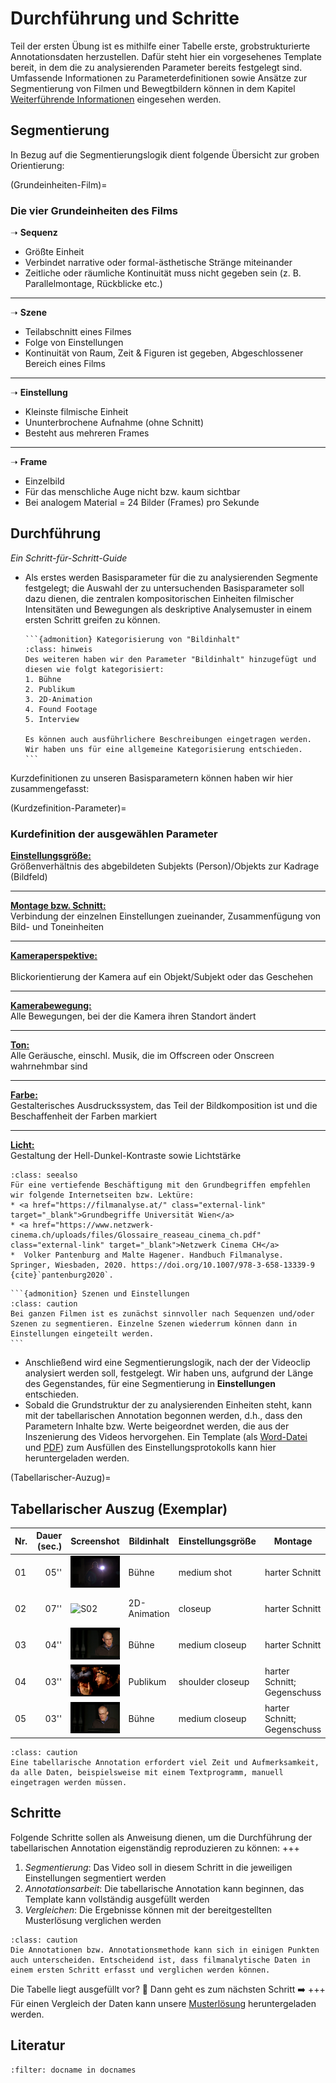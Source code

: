 # Durchführung und Schritte
Teil der ersten Übung ist es mithilfe einer Tabelle erste, grobstrukturierte Annotationsdaten herzustellen. Dafür steht hier ein vorgesehenes Template bereit, in dem die zu analysierenden Parameter bereits festgelegt sind. Umfassende Informationen zu Parameterdefinitionen sowie Ansätze zur Segmentierung von Filmen und Bewegtbildern können in dem Kapitel [Weiterführende Informationen](../Kapitel_I/weiterführende_Informationen) eingesehen werden. 
## Segmentierung
In Bezug auf die Segmentierungslogik dient folgende Übersicht zur groben Orientierung:

(Grundeinheiten-Film)=
### Die vier Grundeinheiten des Films

➝ **Sequenz**  
* Größte Einheit  
* Verbindet narrative oder formal-ästhetische Stränge miteinander  
* Zeitliche oder räumliche Kontinuität muss nicht gegeben sein (z. B. Parallelmontage, Rückblicke etc.)  
____________________
➝ **Szene**  
* Teilabschnitt eines Filmes  
* Folge von Einstellungen  
* Kontinuität von Raum, Zeit & Figuren ist gegeben, Abgeschlossener Bereich eines Films  
____________________
➝ **Einstellung**  
* Kleinste filmische Einheit  
* Ununterbrochene Aufnahme (ohne Schnitt)  
* Besteht aus mehreren Frames  
____________________
➝ **Frame**  
* Einzelbild  
* Für das menschliche Auge nicht bzw. kaum sichtbar  
* Bei analogem Material = 24 Bilder (Frames) pro Sekunde  

## Durchführung

*Ein Schritt-für-Schritt-Guide*

* Als erstes werden Basisparameter für die zu analysierenden Segmente festgelegt; die Auswahl der zu untersuchenden Basisparameter soll dazu dienen, die zentralen kompositorischen Einheiten filmischer Intensitäten und Bewegungen als deskriptive Analysemuster in einem ersten Schritt greifen zu können.

    ````{margin}
    ```{admonition} Kategorisierung von "Bildinhalt"
    :class: hinweis
    Des weiteren haben wir den Parameter "Bildinhalt" hinzugefügt und diesen wie folgt kategorisiert: 
    1. Bühne
    2. Publikum
    3. 2D-Animation
    4. Found Footage
    5. Interview
    
    Es können auch ausführlichere Beschreibungen eingetragen werden. Wir haben uns für eine allgemeine Kategorisierung entschieden.
    ```
    ````


Kurzdefinitionen zu unseren Basisparametern können haben wir hier zusammengefasst:

(Kurdzefinition-Parameter)=
### Kurdefinition der ausgewählen Parameter

<ins>**Einstellungsgröße:** </ins> <br>
Größenverhältnis des abgebildeten Subjekts (Person)/Objekts zur Kadrage (Bildfeld)  
____________________
<ins>**Montage bzw. Schnitt:**</ins> <br> 
Verbindung der einzelnen Einstellungen zueinander, Zusammenfügung von Bild- und Toneinheiten  
____________________
<ins>**Kameraperspektive:**</ins> <br>   
Blickorientierung der Kamera auf ein Objekt/Subjekt oder das Geschehen  
____________________
<ins>**Kamerabewegung:**</ins> <br>
Alle Bewegungen, bei der die Kamera ihren Standort ändert  
____________________
<ins>**Ton:**</ins> <br>
Alle Geräusche, einschl. Musik, die im Offscreen oder Onscreen wahrnehmbar sind  
____________________
<ins>**Farbe:** </ins> <br>
Gestalterisches Ausdruckssystem, das Teil der Bildkomposition ist und die Beschaffenheit der Farben markiert  
____________________
<ins>**Licht:** </ins> <br>
Gestaltung der Hell-Dunkel-Kontraste sowie Lichtstärke 

```{admonition} Weiterführende Literatur zu Grundbegriffen
:class: seealso
Für eine vertiefende Beschäftigung mit den Grundbegriffen empfehlen wir folgende Internetseiten bzw. Lektüre: 
* <a href="https://filmanalyse.at/" class="external-link" target="_blank">Grundbegriffe Universität Wien</a>
* <a href="https://www.netzwerk-cinema.ch/uploads/files/Glossaire_reaseau_cinema_ch.pdf" class="external-link" target="_blank">Netzwerk Cinema CH</a>
*  Volker Pantenburg and Malte Hagener. Handbuch Filmanalyse. Springer, Wiesbaden, 2020. https://doi.org/10.1007/978-3-658-13339-9 {cite}`pantenburg2020`.
```

````{margin}
```{admonition} Szenen und Einstellungen
:class: caution
Bei ganzen Filmen ist es zunächst sinnvoller nach Sequenzen und/oder Szenen zu segmentieren. Einzelne Szenen wiederrum können dann in Einstellungen eingeteilt werden.
```
````

* Anschließend wird eine Segmentierungslogik, nach der der Videoclip analysiert werden soll, festgelegt. Wir haben uns, aufgrund der Länge des Gegenstandes, für eine Segmentierung in **Einstellungen** entschieden. 
* Sobald die Grundstruktur der zu analysierenden Einheiten steht, kann mit der tabellarischen Annotation begonnen werden, d.h., dass den Parametern Inhalte bzw. Werte beigeordnet werden, die aus der Inszenierung des Videos hervorgehen. Ein Template (als [Word-Datei](../assets/Tabellarische-Annotation-Template-Quadriga.docx) und [PDF](../assets/Tabellarische-Annotation-Template-Quadriga.pdf)) zum Ausfüllen des Einstellungsprotokolls kann hier heruntergeladen werden.

(Tabellarischer-Auzug)=
## Tabellarischer Auszug (Exemplar)
| Nr. | Dauer (sec.) | Screenshot                | Bildinhalt   | Einstellungsgröße  | Montage                     | Kamera                         | Ton/Musik                          | Farbe            | Licht        |
|-----|-------------:|---------------------------|--------------|--------------------|-----------------------------|--------------------------------|------------------------------------|------------------|--------------|
| 01  | 05''         | ![S01](../assets/S01.png) | Bühne        | medium shot        | harter Schnitt              | low-angle; Fahrt: leicht>links | Dialog/Rede (onscreen)             | schwarz          | dunkel       |
| 02  | 07''         | ![S02](../assets/S02.png) | 2D-Animation | closeup            | harter Schnitt              | high-angle; Fahrt: unten>oben  | Dialog/Rede /Gelächter (offscreen) | weiß, braun, rot | dunkel; hell |
| 03  | 04''         | ![S03](../assets/S03.png) | Bühne        | medium closeup     | harter Schnitt              | straight-angle; unbewegt       | Dialog/Rede (onscreen)             | schwarz; grau    | dunkel       |
| 04  | 03''         | ![S04](../assets/S04.png) | Publikum     | shoulder closeup   | harter Schnitt; Gegenschuss | straight-angle; unbewegt       | Applaus (onscreen)                 | orange; schwarz  | dunkel       |
| 05  | 03''         | ![S05](../assets/S05.png) | Bühne        | medium closeup     | harter Schnitt; Gegenschuss | straight-angle; unbewegt       | Dialog/Rede (onscreen)             | schwarz; grau    | dunkel       |
```{admonition} Wichtig
:class: caution
Eine tabellarische Annotation erfordert viel Zeit und Aufmerksamkeit, da alle Daten, beispielsweise mit einem Textprogramm, manuell eingetragen werden müssen. 
```
## Schritte
Folgende Schritte sollen als Anweisung dienen, um die Durchführung der tabellarischen Annotation eigenständig reproduzieren zu können:
+++
1. *Segmentierung*: Das Video soll in diesem Schritt in die jeweiligen Einstellungen segmentiert werden
2. *Annotationsarbeit*: Die tabellarische Annotation kann beginnen, das Template kann vollständig ausgefüllt werden 
3. *Vergleichen*: Die Ergebnisse können mit der bereitgestellten Musterlösung verglichen werden
```{admonition} Achtung
:class: caution
Die Annotationen bzw. Annotationsmethode kann sich in einigen Punkten auch unterscheiden. Entscheidend ist, dass filmanalytische Daten in einem ersten Schritt erfasst und verglichen werden können.
```
Die Tabelle liegt ausgefüllt vor? 👏 Dann geht es zum nächsten Schritt ➡️ 
+++
Für einen Vergleich der Daten kann unsere [Musterlösung](../assets/Tabellarische-Annotation-Musterlösung-Quadriga.pdf) heruntergeladen werden.

## Literatur

```{bibliography}
:filter: docname in docnames
```